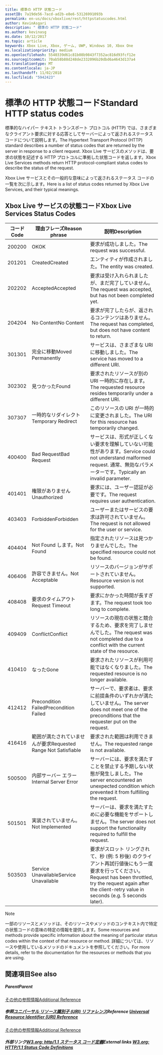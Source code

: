 ```yaml
---
title: 標準の HTTP 状態コード
assetID: 7a19de56-7acd-ad2b-e8e6-53126991093b
permalink: en-us/docs/xboxlive/rest/httpstatuscodes.html
author: KevinAsgari
description: " 標準の HTTP 状態コード"
ms.author: kevinasg
ms.date: 10/12/2017
ms.topic: article
keywords: Xbox Live, Xbox, ゲーム, UWP, Windows 10, Xbox One
ms.localizationpriority: medium
ms.openlocfilehash: 5540339d61c81b08b9843f7352ac816d93fcf12e
ms.sourcegitcommit: 70ab58b88d248de2332096b20dbd6a4643d137a4
ms.translationtype: MT
ms.contentlocale: ja-JP
ms.lasthandoff: 11/02/2018
ms.locfileid: "5942423"
---
```

# <a name="standard-http-status-codes"></a><span data-ttu-id="58f16-104">標準の HTTP 状態コード</span><span class="sxs-lookup"><span data-stu-id="58f16-104">Standard HTTP status codes</span></span>
 
<span data-ttu-id="58f16-105">標準的なハイパー テキスト トランスポート プロトコル (HTTP) では、さまざまなクライアント要求に対する応答としてサーバーによって返されるステータス コードについて説明します。</span><span class="sxs-lookup"><span data-stu-id="58f16-105">The Hypertext Transport Protocol (HTTP) standard describes a number of status codes that are returned by the server in response to a client request.</span></span> <span data-ttu-id="58f16-106">Xbox Live サービスのメソッドは、要求の状態を記述する HTTP プロトコルに準拠した状態コードを返します。</span><span class="sxs-lookup"><span data-stu-id="58f16-106">Xbox Live Services methods return HTTP protocol-compliant status codes to describe the status of the request.</span></span>
 
<span data-ttu-id="58f16-107">Xbox Live サービスとその一般的な意味によって返されるステータス コードの一覧を次に示します。</span><span class="sxs-lookup"><span data-stu-id="58f16-107">Here is a list of status codes returned by Xbox Live Services, and their typical meanings.</span></span>
 
<a id="ID4EAB"></a>

 
## <a name="xbox-live-services-status-codes"></a><span data-ttu-id="58f16-108">Xbox Live サービスの状態コード</span><span class="sxs-lookup"><span data-stu-id="58f16-108">Xbox Live Services Status Codes</span></span>
 
| <span data-ttu-id="58f16-109">コード</span><span class="sxs-lookup"><span data-stu-id="58f16-109">Code</span></span>| <span data-ttu-id="58f16-110">理由フレーズ</span><span class="sxs-lookup"><span data-stu-id="58f16-110">Reason phrase</span></span>| <span data-ttu-id="58f16-111">説明</span><span class="sxs-lookup"><span data-stu-id="58f16-111">Description</span></span>| 
| --- | --- | --- | 
| <span data-ttu-id="58f16-112">200</span><span class="sxs-lookup"><span data-stu-id="58f16-112">200</span></span>| <span data-ttu-id="58f16-113">OK</span><span class="sxs-lookup"><span data-stu-id="58f16-113">OK</span></span>| <span data-ttu-id="58f16-114">要求が成功しました。</span><span class="sxs-lookup"><span data-stu-id="58f16-114">The request was successful.</span></span>| 
| <span data-ttu-id="58f16-115">201</span><span class="sxs-lookup"><span data-stu-id="58f16-115">201</span></span>| <span data-ttu-id="58f16-116">Created</span><span class="sxs-lookup"><span data-stu-id="58f16-116">Created</span></span>| <span data-ttu-id="58f16-117">エンティティが作成されました。</span><span class="sxs-lookup"><span data-stu-id="58f16-117">The entity was created.</span></span>| 
| <span data-ttu-id="58f16-118">202</span><span class="sxs-lookup"><span data-stu-id="58f16-118">202</span></span>| <span data-ttu-id="58f16-119">Accepted</span><span class="sxs-lookup"><span data-stu-id="58f16-119">Accepted</span></span>| <span data-ttu-id="58f16-120">要求は受け入れられましたが、まだ完了していません。</span><span class="sxs-lookup"><span data-stu-id="58f16-120">The request was accepted, but has not been completed yet.</span></span>| 
| <span data-ttu-id="58f16-121">204</span><span class="sxs-lookup"><span data-stu-id="58f16-121">204</span></span>| <span data-ttu-id="58f16-122">No Content</span><span class="sxs-lookup"><span data-stu-id="58f16-122">No Content</span></span>| <span data-ttu-id="58f16-123">要求が完了したらが、返されるコンテンツはありません。</span><span class="sxs-lookup"><span data-stu-id="58f16-123">The request has completed, but does not have content to return.</span></span>| 
| <span data-ttu-id="58f16-124">301</span><span class="sxs-lookup"><span data-stu-id="58f16-124">301</span></span>| <span data-ttu-id="58f16-125">完全に移動</span><span class="sxs-lookup"><span data-stu-id="58f16-125">Moved Permanently</span></span>| <span data-ttu-id="58f16-126">サービスは、さまざまな URI に移動しました。</span><span class="sxs-lookup"><span data-stu-id="58f16-126">The service has moved to a different URI.</span></span>| 
| <span data-ttu-id="58f16-127">302</span><span class="sxs-lookup"><span data-stu-id="58f16-127">302</span></span>| <span data-ttu-id="58f16-128">見つかった</span><span class="sxs-lookup"><span data-stu-id="58f16-128">Found</span></span>| <span data-ttu-id="58f16-129">要求されたリソースが別の URI 一時的に存在します。</span><span class="sxs-lookup"><span data-stu-id="58f16-129">The requested resource resides temporarily under a different URI.</span></span>| 
| <span data-ttu-id="58f16-130">307</span><span class="sxs-lookup"><span data-stu-id="58f16-130">307</span></span>| <span data-ttu-id="58f16-131">一時的なリダイレクト</span><span class="sxs-lookup"><span data-stu-id="58f16-131">Temporary Redirect</span></span>| <span data-ttu-id="58f16-132">このリソースの URI が一時的に変更されました。</span><span class="sxs-lookup"><span data-stu-id="58f16-132">The URI for this resource has temporarily changed.</span></span>| 
| <span data-ttu-id="58f16-133">400</span><span class="sxs-lookup"><span data-stu-id="58f16-133">400</span></span>| <span data-ttu-id="58f16-134">Bad Request</span><span class="sxs-lookup"><span data-stu-id="58f16-134">Bad Request</span></span>| <span data-ttu-id="58f16-135">サービスは、形式が正しくない要求を理解していない可能性があります。</span><span class="sxs-lookup"><span data-stu-id="58f16-135">Service could not understand malformed request.</span></span> <span data-ttu-id="58f16-136">通常、無効なパラメーターです。</span><span class="sxs-lookup"><span data-stu-id="58f16-136">Typically an invalid parameter.</span></span>| 
| <span data-ttu-id="58f16-137">401</span><span class="sxs-lookup"><span data-stu-id="58f16-137">401</span></span>| <span data-ttu-id="58f16-138">権限がありません</span><span class="sxs-lookup"><span data-stu-id="58f16-138">Unauthorized</span></span>| <span data-ttu-id="58f16-139">要求には、ユーザー認証が必要です。</span><span class="sxs-lookup"><span data-stu-id="58f16-139">The request requires user authentication.</span></span>| 
| <span data-ttu-id="58f16-140">403</span><span class="sxs-lookup"><span data-stu-id="58f16-140">403</span></span>| <span data-ttu-id="58f16-141">Forbidden</span><span class="sxs-lookup"><span data-stu-id="58f16-141">Forbidden</span></span>| <span data-ttu-id="58f16-142">ユーザーまたはサービスの要求は許可されていません。</span><span class="sxs-lookup"><span data-stu-id="58f16-142">The request is not allowed for the user or service.</span></span>| 
| <span data-ttu-id="58f16-143">404</span><span class="sxs-lookup"><span data-stu-id="58f16-143">404</span></span>| <span data-ttu-id="58f16-144">Not Found します。</span><span class="sxs-lookup"><span data-stu-id="58f16-144">Not Found</span></span>| <span data-ttu-id="58f16-145">指定されたリソースは見つかりませんでした。</span><span class="sxs-lookup"><span data-stu-id="58f16-145">The specified resource could not be found.</span></span>| 
| <span data-ttu-id="58f16-146">406</span><span class="sxs-lookup"><span data-stu-id="58f16-146">406</span></span>| <span data-ttu-id="58f16-147">許容できません。</span><span class="sxs-lookup"><span data-stu-id="58f16-147">Not Acceptable</span></span>| <span data-ttu-id="58f16-148">リソースのバージョンがサポートされていません。</span><span class="sxs-lookup"><span data-stu-id="58f16-148">Resource version is not supported.</span></span>| 
| <span data-ttu-id="58f16-149">408</span><span class="sxs-lookup"><span data-stu-id="58f16-149">408</span></span>| <span data-ttu-id="58f16-150">要求のタイムアウト</span><span class="sxs-lookup"><span data-stu-id="58f16-150">Request Timeout</span></span>| <span data-ttu-id="58f16-151">要求にかかった時間が長すぎます。</span><span class="sxs-lookup"><span data-stu-id="58f16-151">The request took too long to complete.</span></span>| 
| <span data-ttu-id="58f16-152">409</span><span class="sxs-lookup"><span data-stu-id="58f16-152">409</span></span>| <span data-ttu-id="58f16-153">Conflict</span><span class="sxs-lookup"><span data-stu-id="58f16-153">Conflict</span></span>| <span data-ttu-id="58f16-154">リソースの現在の状態と競合するため、要求を完了しませんでした。</span><span class="sxs-lookup"><span data-stu-id="58f16-154">The request was not completed due to a conflict with the current state of the resource.</span></span>| 
| <span data-ttu-id="58f16-155">410</span><span class="sxs-lookup"><span data-stu-id="58f16-155">410</span></span>| <span data-ttu-id="58f16-156">なった</span><span class="sxs-lookup"><span data-stu-id="58f16-156">Gone</span></span>| <span data-ttu-id="58f16-157">要求されたリソースが利用可能ではなくなりました。</span><span class="sxs-lookup"><span data-stu-id="58f16-157">The requested resource is no longer available.</span></span>| 
| <span data-ttu-id="58f16-158">412</span><span class="sxs-lookup"><span data-stu-id="58f16-158">412</span></span>| <span data-ttu-id="58f16-159">Precondition Failed</span><span class="sxs-lookup"><span data-stu-id="58f16-159">Precondition Failed</span></span>| <span data-ttu-id="58f16-160">サーバーで、要求者は、要求に前提条件のいずれかが満たしていません。</span><span class="sxs-lookup"><span data-stu-id="58f16-160">The server does not meet one of the preconditions that the requester put on the request.</span></span>| 
| <span data-ttu-id="58f16-161">416</span><span class="sxs-lookup"><span data-stu-id="58f16-161">416</span></span>| <span data-ttu-id="58f16-162">範囲が満たされていませんが要求</span><span class="sxs-lookup"><span data-stu-id="58f16-162">Requested Range Not Satisfiable</span></span>| <span data-ttu-id="58f16-163">要求された範囲は利用できません。</span><span class="sxs-lookup"><span data-stu-id="58f16-163">The requested range is not available.</span></span>| 
| <span data-ttu-id="58f16-164">500</span><span class="sxs-lookup"><span data-stu-id="58f16-164">500</span></span>| <span data-ttu-id="58f16-165">内部サーバー エラー</span><span class="sxs-lookup"><span data-stu-id="58f16-165">Internal Server Error</span></span>| <span data-ttu-id="58f16-166">サーバーには、要求を満たすことを禁止する予期しない状態が発生しました。</span><span class="sxs-lookup"><span data-stu-id="58f16-166">The server encountered an unexpected condition which prevented it from fulfilling the request.</span></span>| 
| <span data-ttu-id="58f16-167">501</span><span class="sxs-lookup"><span data-stu-id="58f16-167">501</span></span>| <span data-ttu-id="58f16-168">実装されていません。</span><span class="sxs-lookup"><span data-stu-id="58f16-168">Not Implemented</span></span>| <span data-ttu-id="58f16-169">サーバーは、要求を満たすために必要な機能をサポートしません。</span><span class="sxs-lookup"><span data-stu-id="58f16-169">The server does not support the functionality required to fulfill the request.</span></span>| 
| <span data-ttu-id="58f16-170">503</span><span class="sxs-lookup"><span data-stu-id="58f16-170">503</span></span>| <span data-ttu-id="58f16-171">Service Unavailable</span><span class="sxs-lookup"><span data-stu-id="58f16-171">Service Unavailable</span></span>| <span data-ttu-id="58f16-172">要求がスロット リングされて、秒 (例: 5 秒後) のクライアント再試行値後にもう一度要求を行ってください。</span><span class="sxs-lookup"><span data-stu-id="58f16-172">Request has been throttled, try the request again after the client-retry value in seconds (e.g. 5 seconds later).</span></span>| 
 

> [!NOTE] 
> <span data-ttu-id="58f16-173">一部のリソースとメソッドは、そのリソースやメソッドのコンテキスト内で特定の状態コードの意味の特定の情報を提供します。</span><span class="sxs-lookup"><span data-stu-id="58f16-173">Some resources and methods provide specific information about the meaning of particular status codes within the context of that resource or method.</span></span> <span data-ttu-id="58f16-174">詳細については、リソースや使用しているメソッドのドキュメントを参照してください。</span><span class="sxs-lookup"><span data-stu-id="58f16-174">For more details, refer to the documentation for the resources or methods that you are using.</span></span> 

  
<a id="ID4E3BAC"></a>

 
## <a name="see-also"></a><span data-ttu-id="58f16-175">関連項目</span><span class="sxs-lookup"><span data-stu-id="58f16-175">See also</span></span>
 
<a id="ID4E5BAC"></a>

 
##### <a name="parent"></a><span data-ttu-id="58f16-176">Parent</span><span class="sxs-lookup"><span data-stu-id="58f16-176">Parent</span></span>  

[<span data-ttu-id="58f16-177">その他の参照情報</span><span class="sxs-lookup"><span data-stu-id="58f16-177">Additional Reference</span></span>](atoc-xboxlivews-reference-additional.md)

  
<a id="ID4EKCAC"></a>

 
##### <a name="reference--universal-resource-identifier-uri-referenceuriatoc-xboxlivews-reference-urismd"></a><span data-ttu-id="58f16-178">参照[ユニバーサル リソース識別子 (URI) リファレンス](../uri/atoc-xboxlivews-reference-uris.md)</span><span class="sxs-lookup"><span data-stu-id="58f16-178">Reference  [Universal Resource Identifier (URI) Reference](../uri/atoc-xboxlivews-reference-uris.md)</span></span>

 [<span data-ttu-id="58f16-179">その他の参照情報</span><span class="sxs-lookup"><span data-stu-id="58f16-179">Additional Reference</span></span>](atoc-xboxlivews-reference-additional.md)

  
<a id="ID4EZCAC"></a>

 
##### <a name="external-links--w3org-http11-status-code-definitionshttpwwww3orgprotocolsrfc2616rfc2616-sec10htmlsec10"></a><span data-ttu-id="58f16-180">外部リンク[W3.org: http/1.1 ステータス コード定義](http://www.w3.org/Protocols/rfc2616/rfc2616-sec10.html#sec10)</span><span class="sxs-lookup"><span data-stu-id="58f16-180">External links  [W3.org: HTTP/1.1 Status Code Definitions](http://www.w3.org/Protocols/rfc2616/rfc2616-sec10.html#sec10)</span></span>

   